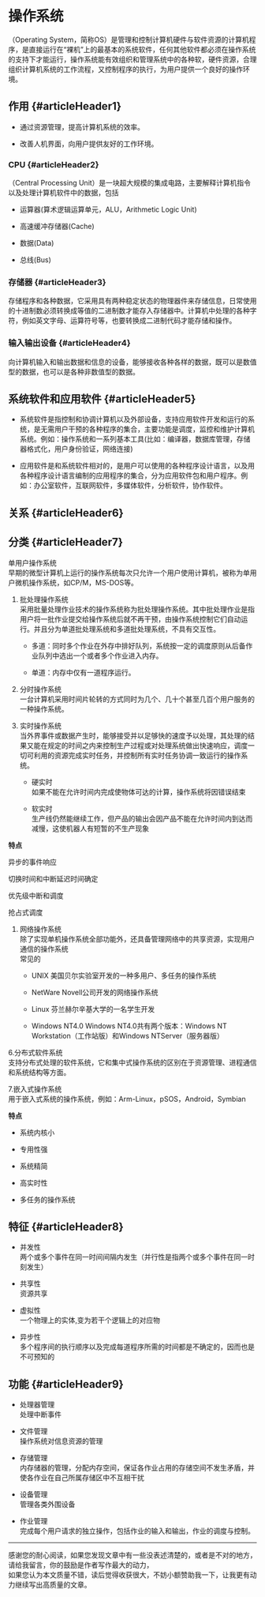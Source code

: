 # **操作系统**

（Operating System，简称OS）是管理和控制计算机硬件与软件资源的计算机程序，是直接运行在“裸机”上的最基本的系统软件，任何其他软件都必须在操作系统的支持下才能运行，操作系统能有效组织和管理系统中的各种软，硬件资源，合理组织计算机系统的工作流程，又控制程序的执行，为用户提供一个良好的操作环境。

## 作用 {#articleHeader1}

* 通过资源管理，提高计算机系统的效率。

* 改善人机界面，向用户提供友好的工作环境。

### CPU {#articleHeader2}

（Central Processing Unit）是一块超大规模的集成电路，主要解释计算机指令以及处理计算机软件中的数据，包括

* 运算器\(算术逻辑运算单元，ALU，Arithmetic Logic Unit\)

* 高速缓冲存储器\(Cache\)

* 数据\(Data\)

* 总线\(Bus\)

### 存储器 {#articleHeader3}

存储程序和各种数据，它采用具有两种稳定状态的物理器件来存储信息，日常使用的十进制数必须转换成等值的二进制数才能存入存储器中。计算机中处理的各种字符，例如英文字母、运算符号等，也要转换成二进制代码才能存储和操作。

### 输入输出设备 {#articleHeader4}

向计算机输入和输出数据和信息的设备，能够接收各种各样的数据，既可以是数值型的数据，也可以是各种非数值型的数据。

## 系统软件和应用软件 {#articleHeader5}

* 系统软件是指控制和协调计算机以及外部设备，支持应用软件开发和运行的系统，是无需用户干预的各种程序的集合，主要功能是调度，监控和维护计算机系统。例如：操作系统和一系列基本工具\(比如：编译器，数据库管理，存储器格式化，用户身份验证，网络连接\)

* 应用软件是和系统软件相对的，是用户可以使用的各种程序设计语言，以及用各种程序设计语言编制的应用程序的集合，分为应用软件包和用户程序。例如：办公室软件，互联网软件，多媒体软件，分析软件，协作软件。

## 关系 {#articleHeader6}

## 分类 {#articleHeader7}

单用户操作系统  
早期的微型计算机上运行的操作系统每次只允许一个用户使用计算机，被称为单用户微机操作系统，如CP/M，MS-DOS等。

1. 批处理操作系统  
   采用批量处理作业技术的操作系统称为批处理操作系统。其中批处理作业是指用户将一批作业提交给操作系统后就不再干预，由操作系统控制它们自动运行。并且分为单道批处理系统和多道批处理系统，不具有交互性。

   * 多道：同时多个作业在外存中排好队列，系统按一定的调度原则从后备作业队列中选出一个或者多个作业进入内存。

   * 单道：内存中仅有一道程序运行。

2. 分时操作系统  
   一台计算机采用时间片轮转的方式同时为几个、几十个甚至几百个用户服务的一种操作系统。

3. 实时操作系统  
   当外界事件或数据产生时，能够接受并以足够快的速度予以处理，其处理的结果又能在规定的时间之内来控制生产过程或对处理系统做出快速响应，调度一切可利用的资源完成实时任务，并控制所有实时任务协调一致运行的操作系统。

   * 硬实时  
     如果不能在允许时间内完成使物体可达的计算，操作系统将因错误结束

   * 软实时  
     生产线仍然能继续工作，但产品的输出会因产品不能在允许时间内到达而减慢，这使机器人有短暂的不生产现象

**特点**

异步的事件响应

切换时间和中断延迟时间确定

优先级中断和调度

抢占式调度

1. 网络操作系统  
   除了实现单机操作系统全部功能外，还具备管理网络中的共享资源，实现用户通信的操作系统  
   常见的

   * UNIX 美国贝尔实验室开发的一种多用户、多任务的操作系统

   * NetWare Novell公司开发的网络操作系统

   * Linux 芬兰赫尔辛基大学的一名学生开发

   * Windows NT4.0 Windows NT4.0共有两个版本：Windows NT Workstation（工作站版）和Windows NTServer（服务器版）

6.分布式软件系统  
支持分布式处理的软件系统，它和集中式操作系统的区别在于资源管理、进程通信和系统结构等方面。

7.嵌入式操作系统  
用于嵌入式系统的操作系统，例如：Arm-Linux，pSOS，Android，Symbian

**特点**

* 系统内核小

* 专用性强

* 系统精简

* 高实时性

* 多任务的操作系统

## 特征 {#articleHeader8}

* 并发性  
  两个或多个事件在同一时间间隔内发生（并行性是指两个或多个事件在同一时刻发生）

* 共享性  
  资源共享

* 虚拟性  
  一个物理上的实体,变为若干个逻辑上的对应物

* 异步性  
  多个程序间的执行顺序以及完成每道程序所需的时间都是不确定的，因而也是不可预知的

## 功能 {#articleHeader9}

* 处理器管理  
  处理中断事件

* 文件管理  
  操作系统对信息资源的管理

* 存储管理  
  内存储器的管理，分配内存空间，保证各作业占用的存储空间不发生矛盾，并使各作业在自己所属存储区中不互相干扰

* 设备管理  
  管理各类外围设备

* 作业管理  
  完成每个用户请求的独立操作，包括作业的输入和输出，作业的调度与控制。

---

感谢您的耐心阅读，如果您发现文章中有一些没表述清楚的，或者是不对的地方，请给我留言，你的鼓励是作者写作最大的动力，  
如果您认为本文质量不错，读后觉得收获很大，不妨小额赞助我一下，让我更有动力继续写出高质量的文章。

